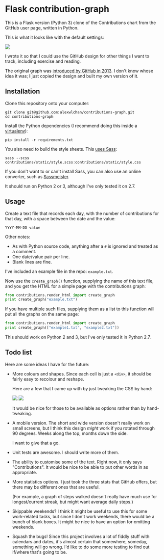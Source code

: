 # Flask contribution-graph

This is a Flask version (Python 3) clone of the Contributions chart from the GitHub user page, written in Python.

This is what it looks like with the default settings:

<img src="screenshot-green.png">

I wrote it so that I could use the GitHub design for other things I want to track, including exercise and reading.

The original graph was [introduced by GitHub in 2013](https://github.com/blog/1360-introducing-contributions). I don't know whose idea it was; I just copied the design and built my own version of it.

## Installation

Clone this repository onto your computer:

```none
git clone git@github.com:alexwlchan/contributions-graph.git
cd contributions-graph
```

Install the Python dependencies (I recommend doing this inside a [virtualenv](https://pypi.python.org/pypi/virtualenv)):

```none
pip install -r requirements.txt
```

You also need to build the style sheets. This [uses Sass](http://sass-lang.com):

```none
sass --scss contributions/static/style.scss:contributions/static/style.css
```

If you don't want to or can't install Sass, you can also use an online converter, such as [Sassmeister](http://sassmeister.com).

It should run on Python 2 or 3, although I've only tested it on 2.7.

## Usage

Create a text file that records each day, with the number of contributions for that day, with a space between the date and the value:

    YYYY-MM-DD value

Other notes:

*   As with Python source code, anything after a `#` is ignored and treated as a comment.
*   One date/value pair per line.
*   Blank lines are fine.

I've included an example file in the repo: `example.txt`.

Now use the `create_graph()` function, supplying the name of this text file, and you get the HTML for a simple page with the contributions graph:

```python
from contributions.render_html import create_graph
print create_graph("example.txt")
```

If you have multiple such files, supplying them as a list to this function will put all the graphs on the same page:

```python
from contributions.render_html import create_graph
print create_graph(["example1.txt", "example2.txt"])
```

This should work on Python 2 and 3, but I've only tested it in Python 2.7.

## Todo list

Here are some ideas I have for the future:

*   More colours and shapes. Since each cell is just a `<div>`, it should be  fairly easy to recolour and reshape.

    Here are a few that I came up with by just tweaking the CSS by hand:

    <img src="screenshot-blue.png">

    <img src="screenshot-red.png">

    It would be nice for those to be available as options rather than by hand-tweaking.

*   A mobile version. The short and wide version doesn't really work on small screens, but I think this design *might* work if you rotated through 90 degrees. Weeks along the top, months down the side.

    I want to give that a go.

*   Unit tests are awesome. I should write more of them.

*   The ability to customise some of the text. Right now, it only says "Contributions". It would be nice to be able to put other words in as appropriate.

*   More statistics options. I just took the three stats that GitHub offers, but there may be different ones that are useful.

    (For example, a graph of steps walked doesn't really have much use for longest/current streak, but might want average daily steps.)

*   Skippable weekends? I think it might be useful to use this for some work-related tasks, but since I don't work weekends, there would be a bunch of blank boxes. It might be nice to have an option for omitting weekends.

*   Squash the bugs! Since this project involves a lot of fiddly stuff with calendars and dates, it's almost certain that somewhere, someday, something will go wrong. I'd like to do some more testing to find out if/where that's going to be.